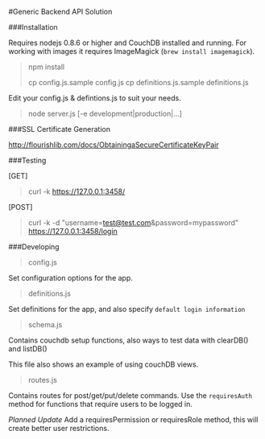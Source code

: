 #Generic Backend API Solution

###Installation

Requires nodejs 0.8.6 or higher and CouchDB installed and running. For working with images it requires ImageMagick (`brew install imagemagick`).

> npm install
> 
> cp config.js.sample config.js
> cp definitions.js.sample definitions.js

Edit your config.js & defintions.js to suit your needs.

> node server.js [-e development|production|...]

###SSL Certificate Generation

http://flourishlib.com/docs/ObtainingaSecureCertificateKeyPair

###Testing

[GET]
> curl -k https://127.0.0.1:3458/

[POST]
> curl -k -d "username=test@test.com&password=mypassword" https://127.0.0.1:3458/login

###Developing

> config.js

Set configuration options for the app.

> definitions.js

Set definitions for the app, and also specify `default login information`

> schema.js

Contains couchdb setup functions, also ways to test data with clearDB() and listDB()

This file also shows an example of using couchDB views.

> routes.js

Contains routes for post/get/put/delete commands. Use the `requiresAuth` method for functions that require users to be logged in.

*Planned Update* Add a requiresPermission or requiresRole method, this will create better user restrictions.
